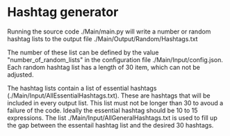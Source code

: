# Hashtag generator

Running the source code ./Main/main.py will write a number or random hashtag lists to the output file ./Main/Output/Random/Hashtags.txt

The number of these list can be defined by the value "number_of_random_lists" in the configuration file ./Main/Input/config.json. Each random hashtag list has a length of 30 item, which can not be adjusted.

The hashtag lists contain a list of essential hashtags (./Main/Input/AllEssentialHashtags.txt). These are hashtags that will be included in every output list. This list must not be longer than 30 to avoud a failure of the code. Ideally the essential hashtag should be 10 to 15 expressions. The list ./Main/Input/AllGeneralHashtags.txt is used to fill up the gap between the essentail hashtag list and the desired 30 hashtags.